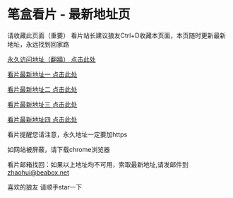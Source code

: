 # 笔盒看片 - 最新地址页

请收藏此页面（重要）
看片站长建议狼友Ctrl+D收藏本页面，本页随时更新最新地址，永远找到回家路

[永久访问地址（翻牆） 点击此处](https://beabox.net/)

[看片最新地址一 点击此处](https://2k9f7l7b5z0.shop)

[看片最新地址二 点击此处](https://2j9s0c5j4i3.shop)

[看片最新地址三 点击此处](https://2d7o9l8q1z1.shop)

[看片最新地址四 点击此处](https://2z4n6c3r4s8.shop)

看片提醒您请注意，永久地址一定要加https

如网站被屏蔽，请下载chrome浏览器

看片邮箱找回：如果以上地址均不可用，索取最新地址,请发邮件到 zhaohui@beabox.net

喜欢的狼友 请顺手star一下